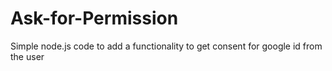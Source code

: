 # Ask-for-Permission
Simple node.js code to add a functionality to get consent for google id from the user

